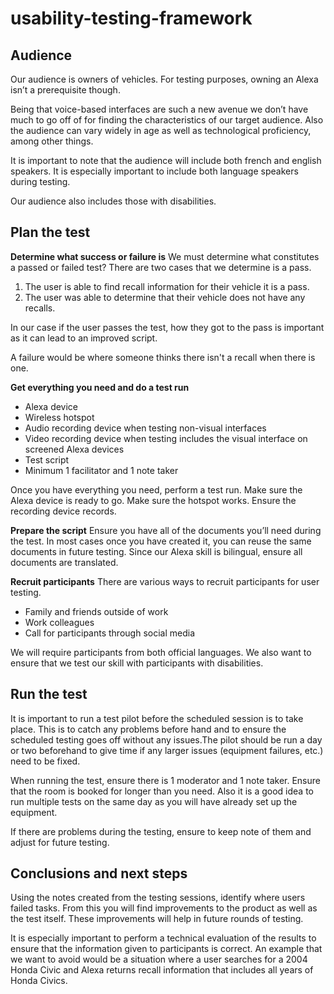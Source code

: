 # usability-testing-framework

## Audience
Our audience is owners of vehicles. For testing purposes, owning an Alexa isn’t a prerequisite though. 

Being that voice-based interfaces are such a new avenue we don’t have much to go off of for finding the characteristics of our target audience. Also the audience can vary widely in age as well as technological proficiency, among other things. 

It is important to note that the audience will include both french and english speakers. It is especially important to include both language speakers during testing.

Our audience also includes those with disabilities.

## Plan the test
**Determine what success or failure is**
We must determine what constitutes a passed or failed test? There are two cases that we determine is a pass.
1. The user is able to find recall information for their vehicle it is a pass. 
2. The user was able to determine that their vehicle does not have any recalls. 

In our case if the user passes the test, how they got to the pass is important as it can lead to an improved script.

A failure would be where someone thinks there isn't a recall when there is one. 

**Get everything you need and do a test run**
* Alexa device
* Wireless hotspot 
* Audio recording device when testing non-visual interfaces
* Video recording device when testing includes the visual interface on screened Alexa devices
* Test script
* Minimum 1 facilitator and 1 note taker

Once you have everything you need, perform a test run. Make sure the Alexa device is ready to go. Make sure the hotspot works. Ensure the recording device records. 

**Prepare the script**
Ensure you have all of the documents you’ll need during the test. In most cases once you have created it, you can reuse the same documents in future testing. 
Since our Alexa skill is bilingual, ensure all documents are translated. 

**Recruit participants**
There are various ways to recruit participants for user testing. 
* Family and friends outside of work
* Work colleagues
* Call for participants through social media

We will require participants from both official languages. We also want to ensure that we test our skill with participants with disabilities.

## Run the test
It is important to run a test pilot before the scheduled session is to take place. This is to catch any problems before hand and to ensure the scheduled testing goes off without any issues.The pilot should be run a day or two beforehand to give time if any larger issues (equipment failures, etc.) need to be fixed. 

When running the test, ensure there is 1 moderator and 1 note taker. Ensure that the room is booked for longer than you need. Also it is a good idea to run multiple tests on the same day as you will have already set up the equipment. 

If there are problems during the testing, ensure to keep note of them and adjust for future testing.

## Conclusions and next steps
Using the notes created from the testing sessions, identify where users failed tasks. From this you will find improvements to the product as well as the test itself. These improvements will help in future rounds of testing. 

It is especially important to perform a technical evaluation of the results to ensure that the information given to participants is correct. An example that we want to avoid would be a situation where a user searches for a 2004 Honda Civic and Alexa returns recall information that includes all years of Honda Civics.
